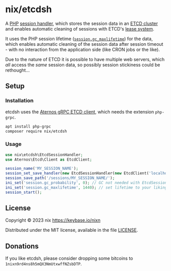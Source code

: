 # nix/etcdsh

A [PHP][php] [session handler][php-sh], which stores the session data in an [ETCD cluster][etcd]
and enables automatic cleaning of sessions with ETCD's [lease system][etcd-lease].

It uses the PHP session lifetime ([`session.gc_maxlifetime`][gctime]) for the data,
which enables automatic cleaning of the session data after session timeout -
with no interaction from the application side (like CRON jobs or the like).

Due to the nature of ETCD it is possible to have multiple web servers, which *all* access the *same*
session data, so possibly session stickiness could be rethought…

[php]: https://www.php.net/
[php-sh]: https://www.php.net/manual/class.sessionhandlerinterface.php
[etcd]: https://github.com/coreos/etcd/
[etcd-lease]: https://etcd.io/docs/v3.5/tutorials/how-to-create-lease/
[gctime]: https://www.php.net/manual/session.configuration.php#ini.session.gc-maxlifetime

## Setup

### Installation
etcdsh uses the [Aternos gRPC ETCD client][aternos-etcd], which needs the extension `php-grpc`.

[aternos-etcd]: https://github.com/aternosorg/php-etcd

```sh
apt install php-grpc
composer require nix/etcdsh
```

### Usage
```php
use nix\etcdsh\EtcdSessionHandler;
use Aternos\Etcd\Client as EtcdClient;

session_name('MY_SESSION_NAME');
session_set_save_handler(new EtcdSessionHandler(new EtcdClient('localhost')));
session_save_path('/sessions/MY_SESSION_NAME/');
ini_set('session.gc_probability', 0); // GC not needed with EtcdSessionHandler
ini_set('session.gc_maxlifetime', 1440); // set lifetime to your liking
session_start();
```

## License
Copyright © 2023 nix <https://keybase.io/nixn>

Distributed under the MIT license, available in the file [LICENSE](LICENSE).

## Donations
If you like etcdsh, please consider dropping some bitcoins to `1nixn9rd4ns8h5mQX3NmUtxwffNZsbDTP`.
